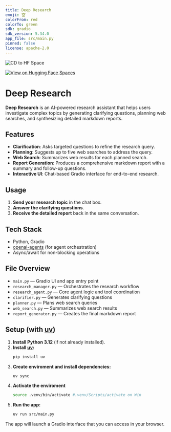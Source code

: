 ```yaml
---
title: Deep Research
emoji: 🏆
colorFrom: red
colorTo: green
sdk: gradio
sdk_version: 5.34.0
app_file: src/main.py
pinned: false
license: apache-2.0
---
```


![CD to HF Space](https://github.com/serverdaun/deep_research/actions/workflows/sync-to-hf.yml/badge.svg)

[![View on Hugging Face Spaces](https://img.shields.io/badge/Hugging%20Face-Spaces-blue?logo=huggingface)](https://huggingface.co/spaces/serverdaun/deep-research)

# Deep Research

**Deep Research** is an AI-powered research assistant that helps users investigate complex topics by generating clarifying questions, planning web searches, and synthesizing detailed markdown reports.

## Features

- **Clarification**: Asks targeted questions to refine the research query.
- **Planning**: Suggests up to five web searches to address the query.
- **Web Search**: Summarizes web results for each planned search.
- **Report Generation**: Produces a comprehensive markdown report with a summary and follow-up questions.
- **Interactive UI**: Chat-based Gradio interface for end-to-end research.

## Usage

1. **Send your research topic** in the chat box.
2. **Answer the clarifying questions**.
3. **Receive the detailed report** back in the same conversation.

## Tech Stack

- Python, Gradio
- [openai-agents](https://pypi.org/project/openai-agents/) (for agent orchestration)
- Async/await for non-blocking operations

## File Overview

- `main.py` — Gradio UI and app entry point
- `research_manager.py` — Orchestrates the research workflow
- `research_agent.py` — Core agent logic and tool coordination
- `clarifier.py` — Generates clarifying questions
- `planner.py` — Plans web search queries
- `web_search.py` — Summarizes web search results
- `report_generator.py` — Creates the final markdown report

## Setup (with [uv](https://github.com/astral-sh/uv))

1. **Install Python 3.12** (if not already installed).
2. **Install [uv](https://github.com/astral-sh/uv):**
   ```sh
   pip install uv
   ```
3. **Create enviroment and install dependencies:**
   ```sh
   uv sync
   ```
4. **Activate the enviroment**
   ```sh
   source .venv/bin/activate #.venv/Scripts/activate on Win
   ```
4. **Run the app:**
   ```sh
   uv run src/main.py
   ```

The app will launch a Gradio interface that you can access in your browser.
